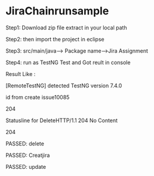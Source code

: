 # JiraChainrunsample

Step1: Download zip file extract in your local path

Step2: then import the project in eclipse

Step3: src/main/java--> Package name-->Jira Assignment

Step4: run as TestNG Test and Got reult in console

Result Like :

[RemoteTestNG] detected TestNG version 7.4.0

id from create issue10085

204

Statusline for DeleteHTTP/1.1 204 No Content

204

PASSED: delete

PASSED: Creatjira

PASSED: update



